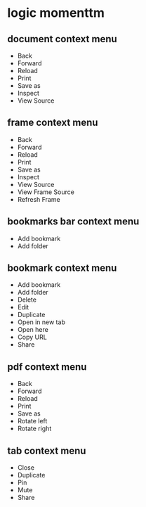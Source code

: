 # logic momenttm
## document context menu
* Back
* Forward
* Reload
* Print
* Save as
* Inspect
* View Source
## frame context menu
* Back
* Forward
* Reload
* Print
* Save as
* Inspect
* View Source
* View Frame Source
* Refresh Frame
## bookmarks bar context menu
* Add bookmark
* Add folder
## bookmark context menu
* Add bookmark
* Add folder
* Delete
* Edit
* Duplicate
* Open in new tab
* Open here
* Copy URL
* Share
## pdf context menu
* Back
* Forward
* Reload
* Print
* Save as
* Rotate left
* Rotate right
## tab context menu
* Close
* Duplicate
* Pin
* Mute
* Share